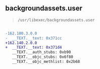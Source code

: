 ## backgroundassets.user

> `/usr/libexec/backgroundassets.user`

```diff

-162.100.3.0.0
-  __TEXT.__text: 0x371cc
+162.140.2.0.0
+  __TEXT.__text: 0x371d4
   __TEXT.__auth_stubs: 0xb90
   __TEXT.__objc_stubs: 0x6f80
   __TEXT.__objc_methlist: 0x2b68

```
